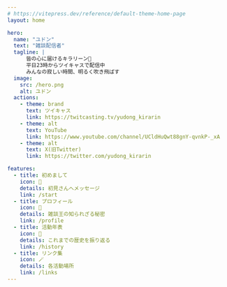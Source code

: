 ```yaml
---
# https://vitepress.dev/reference/default-theme-home-page
layout: home

hero:
  name: "ユドン"
  text: "雑談配信者"
  tagline: |
      皆の心に届けるキラリーン💫
      平日23時からツイキャスで配信中
      みんなの寂しい時間、明るく吹き飛ばす
  image:
    src: /hero.png
    alt: ユドン
  actions:
    - theme: brand
      text: ツイキャス
      link: https://twitcasting.tv/yudong_kirarin
    - theme: alt
      text: YouTube
      link: https://www.youtube.com/channel/UCldHuQwt88gnY-qvnkP-_xA
    - theme: alt
      text: X(旧Twitter)
      link: https://twitter.com/yudong_kirarin

features:
  - title: 初めまして
    icon: 🐸
    details: 初見さんへメッセージ
    link: /start
  - title: プロフィール
    icon: 💫
    details: 雑談王の知られざる秘密
    link: /profile
  - title: 活動年表
    icon: 🤧
    details: これまでの歴史を振り返る
    link: /history
  - title: リンク集
    icon: 🪄
    details: 各活動場所
    link: /links
---
```

